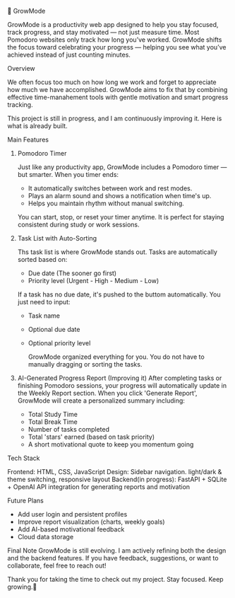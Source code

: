 🌱 GrowMode

GrowMode is a productivity web app designed to help you stay focused, track progress, and stay motivated — not just measure time.
Most Pomodoro websites only track how long you’ve worked. GrowMode shifts the focus toward celebrating your progress — helping you see what you’ve achieved instead of just counting minutes.

Overview

We often focus too much on how long we work and forget to appreciate how much we have accomplished. GrowMode aims to fix that by combining effective time-manahement tools with gentle motivation and smart progress tracking.

This project is still in progress, and I am continuously improving it. Here is what is already built.

Main Features

1. Pomodoro Timer

   Just like any productivity app, GrowMode includes a Pomodoro timer — but smarter.
   When you timer ends:
   - It automatically switches between work and rest modes.
   - Plays an alarm sound and shows a notification when time's up.
   - Helps you maintain rhythm without manual switching.
  
   You can start, stop, or reset your timer anytime. It is perfect for staying consistent during study or work sessions.

2. Task List with Auto-Sorting

   Ths task list is where GrowMode stands out.
   Tasks are automatically sorted based on:
   - Due date (The sooner go first)
   - Priority level (Urgent - High - Medium - Low)

   If a task has no due date, it's pushed to the buttom automatically.
   You just need to input:
   - Task name
   - Optional due date
   - Optional priority level
  
     GrowMode organized everything for you. You do not have to manually dragging or sorting the tasks.

3. AI-Generated Progress Report (Improving it)
   After completing tasks or finishing Pomodoro sessions, your progress will automatically update in the Weekly Report section.
   When you click 'Generate Report', GrowMode will create a personalized summary including:
   - Total Study Time
   - Total Break Time
   - Number of tasks completed
   - Total 'stars' earned (based on task priority)
   - A short motivational quote to keep you momentum going
  
Tech Stack

Frontend: HTML, CSS, JavaScript
Design: Sidebar navigation. light/dark & theme switching, responsive layout
Backend(in progress): FastAPI + SQLite + OpenAI API integration for generating reports and motivation

Future Plans
- Add user login and persistent profiles
- Improve report visualization (charts, weekly goals)
- Add AI-based motivational feedback
- Cloud data storage

Final Note
GrowMode is still evolving. I am actively refining both the design and the backend features.
If you have feedback, suggestions, or want to collaborate, feel free to reach out!

Thank you for taking the time to check out my project.
Stay focused. Keep growing.🌱
